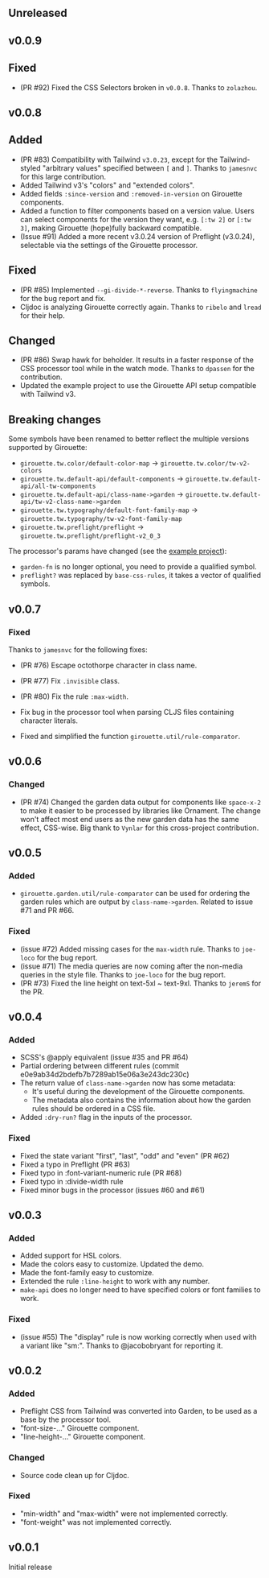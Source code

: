 ## Unreleased

## v0.0.9

## Fixed

- (PR #92) Fixed the CSS Selectors broken in `v0.0.8`. Thanks to `zolazhou`.

## v0.0.8

## Added

- (PR #83) Compatibility with Tailwind `v3.0.23`, except for the Tailwind-styled "arbitrary values" specified between `[` and `]`.
  Thanks to `jamesnvc` for this large contribution.
- Added Tailwind v3's "colors" and "extended colors".
- Added fields `:since-version` and `:removed-in-version` on Girouette components.
- Added a function to filter components based on a version value. Users can
  select components for the version they want, e.g. `[:tw 2]` or `[:tw 3]`,
  making Girouette (hope)fully backward compatible.
- (Issue #91) Added a more recent v3.0.24 version of Preflight (v3.0.24), selectable via the settings of the Girouette processor.

## Fixed

- (PR #85) Implemented `--gi-divide-*-reverse`.
  Thanks to `flyingmachine` for the bug report and fix.
- Cljdoc is analyzing Girouette correctly again. Thanks to `ribelo` and `lread` for their help.

## Changed

- (PR #86) Swap hawk for beholder. It results in a faster response of the CSS processor tool while in the watch mode.
  Thanks to `dpassen` for the contribution.
- Updated the example project to use the Girouette API setup compatible with Tailwind v3.

## Breaking changes

Some symbols have been renamed to better reflect the multiple versions supported by Girouette:
- `girouette.tw.color/default-color-map` -> `girouette.tw.color/tw-v2-colors`
- `girouette.tw.default-api/default-components` -> `girouette.tw.default-api/all-tw-components`
- `girouette.tw.default-api/class-name->garden` -> `girouette.tw.default-api/tw-v2-class-name->garden`
- `girouette.tw.typography/default-font-family-map` -> `girouette.tw.typography/tw-v2-font-family-map`
- `girouette.tw.preflight/preflight` -> `girouette.tw.preflight/preflight-v2_0_3`

The processor's params have changed (see the [example project](https://github.com/green-coder/girouette/blob/fd0f7cbb017ea5a989c5ce01149c67896aaca977/example/reagent-demo/deps.edn)):
- `garden-fn` is no longer optional, you need to provide a qualified symbol.
- `preflight?` was replaced by `base-css-rules`, it takes a vector of qualified symbols.

## v0.0.7

### Fixed

Thanks to `jamesnvc` for the following fixes:
- (PR #76) Escape octothorpe character in class name.
- (PR #77) Fix `.invisible` class.
- (PR #80) Fix the rule `:max-width`.
- Fix bug in the processor tool when parsing CLJS files containing character literals.

- Fixed and simplified the function `girouette.util/rule-comparator`.

## v0.0.6

### Changed

- (PR #74) Changed the garden data output for components like `space-x-2` to make it easier to be processed by libraries like Ornament.
  The change won't affect most end users as the new garden data has the same effect, CSS-wise.
  Big thank to `Vynlar` for this cross-project contribution.

## v0.0.5

### Added

- `girouette.garden.util/rule-comparator` can be used for ordering the garden rules which are output by `class-name->garden`.
  Related to issue #71 and PR #66.

### Fixed

- (issue #72) Added missing cases for the `max-width` rule. Thanks to `joe-loco` for the bug report.
- (issue #71) The media queries are now coming after the non-media queries in the style file. Thanks to `joe-loco` for the bug report.
- (PR #73) Fixed the line height on text-5xl ~ text-9xl. Thanks to `jeremS` for the PR.

## v0.0.4

### Added

- SCSS's @apply equivalent (issue #35 and PR #64)
- Partial ordering between different rules (commit e0e9ab34d2bdefb7b7289ab15e06a3e243dc230c)
- The return value of `class-name->garden` now has some metadata:
  - It's useful during the development of the Girouette components.
  - The metadata also contains the information about how the garden rules should be ordered in a CSS file.
- Added `:dry-run?` flag in the inputs of the processor.

### Fixed

- Fixed the state variant "first", "last", "odd" and "even" (PR #62)
- Fixed a typo in Preflight (PR #63)
- Fixed typo in :font-variant-numeric rule (PR #68)
- Fixed typo in :divide-width rule
- Fixed minor bugs in the processor (issues #60 and #61)

## v0.0.3

### Added

- Added support for HSL colors.
- Made the colors easy to customize. Updated the demo.
- Made the font-family easy to customize.
- Extended the rule `:line-height` to work with any number.
- `make-api` does no longer need to have specified colors or font families to work.

### Fixed

- (issue #55) The "display" rule is now working correctly when used with a variant like "sm:".
  Thanks to @jacobobryant for reporting it.

## v0.0.2

### Added

- Preflight CSS from Tailwind was converted into Garden, to be used as a base by the processor tool.
- "font-size-..." Girouette component.
- "line-height-..." Girouette component.

### Changed

- Source code clean up for Cljdoc.

### Fixed

- "min-width" and "max-width" were not implemented correctly.
- "font-weight" was not implemented correctly.

## v0.0.1

Initial release

